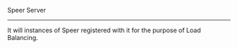 Speer Server
<hr>

It will instances of Speer registered with it for the purpose of Load Balancing.
